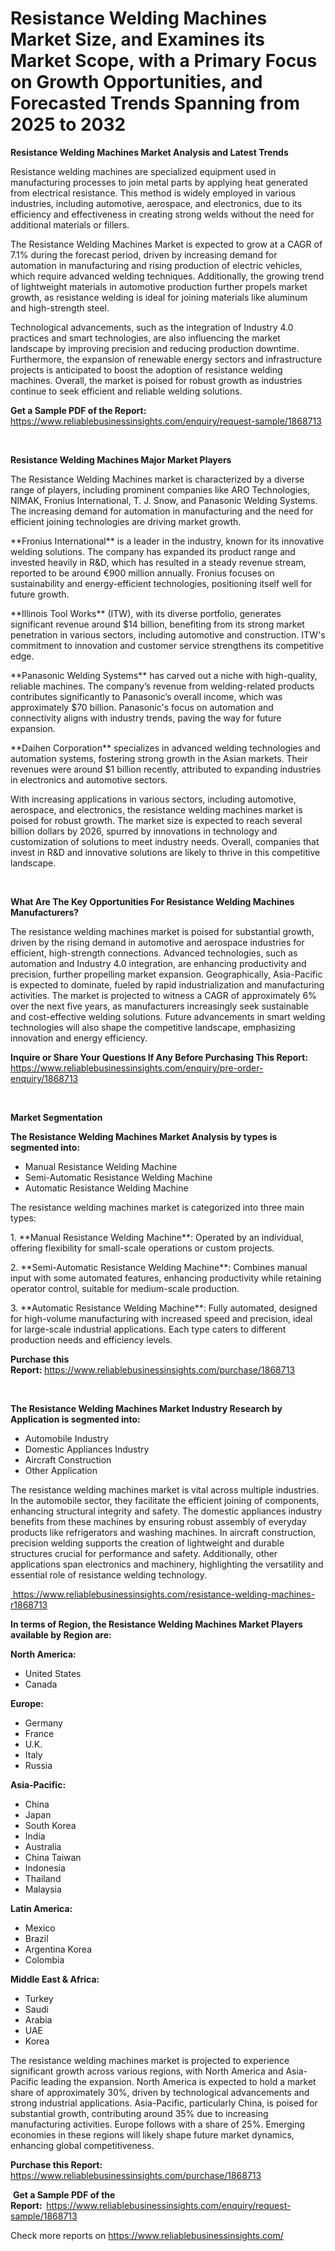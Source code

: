 <p><h1>Resistance Welding Machines Market Size, and Examines its Market Scope, with a Primary Focus on Growth Opportunities, and Forecasted Trends Spanning from 2025 to 2032</h1></p><p><strong>Resistance Welding Machines Market Analysis and Latest Trends</strong></p>
<p><p>Resistance welding machines are specialized equipment used in manufacturing processes to join metal parts by applying heat generated from electrical resistance. This method is widely employed in various industries, including automotive, aerospace, and electronics, due to its efficiency and effectiveness in creating strong welds without the need for additional materials or fillers.</p><p>The Resistance Welding Machines Market is expected to grow at a CAGR of 7.1% during the forecast period, driven by increasing demand for automation in manufacturing and rising production of electric vehicles, which require advanced welding techniques. Additionally, the growing trend of lightweight materials in automotive production further propels market growth, as resistance welding is ideal for joining materials like aluminum and high-strength steel. </p><p>Technological advancements, such as the integration of Industry 4.0 practices and smart technologies, are also influencing the market landscape by improving precision and reducing production downtime. Furthermore, the expansion of renewable energy sectors and infrastructure projects is anticipated to boost the adoption of resistance welding machines. Overall, the market is poised for robust growth as industries continue to seek efficient and reliable welding solutions.</p></p>
<p><strong>Get a Sample PDF of the Report:&nbsp;</strong> <a href="https://www.reliablebusinessinsights.com/enquiry/request-sample/1868713?utm_campaign=2239&utm_medium=2&utm_source=Github&utm_content=ia&utm_term=08042025&utm_id=resistance-welding-machines">https://www.reliablebusinessinsights.com/enquiry/request-sample/1868713</a></p>
<p>&nbsp;</p>
<p><strong>Resistance Welding Machines Major Market Players</strong></p>
<p><p>The Resistance Welding Machines market is characterized by a diverse range of players, including prominent companies like ARO Technologies, NIMAK, Fronius International, T. J. Snow, and Panasonic Welding Systems. The increasing demand for automation in manufacturing and the need for efficient joining technologies are driving market growth.</p><p>**Fronius International** is a leader in the industry, known for its innovative welding solutions. The company has expanded its product range and invested heavily in R&D, which has resulted in a steady revenue stream, reported to be around €900 million annually. Fronius focuses on sustainability and energy-efficient technologies, positioning itself well for future growth.</p><p>**Illinois Tool Works** (ITW), with its diverse portfolio, generates significant revenue around $14 billion, benefiting from its strong market penetration in various sectors, including automotive and construction. ITW's commitment to innovation and customer service strengthens its competitive edge.</p><p>**Panasonic Welding Systems** has carved out a niche with high-quality, reliable machines. The company’s revenue from welding-related products contributes significantly to Panasonic’s overall income, which was approximately $70 billion. Panasonic's focus on automation and connectivity aligns with industry trends, paving the way for future expansion.</p><p>**Daihen Corporation** specializes in advanced welding technologies and automation systems, fostering strong growth in the Asian markets. Their revenues were around $1 billion recently, attributed to expanding industries in electronics and automotive sectors.</p><p>With increasing applications in various sectors, including automotive, aerospace, and electronics, the resistance welding machines market is poised for robust growth. The market size is expected to reach several billion dollars by 2026, spurred by innovations in technology and customization of solutions to meet industry needs. Overall, companies that invest in R&D and innovative solutions are likely to thrive in this competitive landscape.</p></p>
<p>&nbsp;</p>
<p><strong>What Are The Key Opportunities For Resistance Welding Machines Manufacturers?</strong></p>
<p><p>The resistance welding machines market is poised for substantial growth, driven by the rising demand in automotive and aerospace industries for efficient, high-strength connections. Advanced technologies, such as automation and Industry 4.0 integration, are enhancing productivity and precision, further propelling market expansion. Geographically, Asia-Pacific is expected to dominate, fueled by rapid industrialization and manufacturing activities. The market is projected to witness a CAGR of approximately 6% over the next five years, as manufacturers increasingly seek sustainable and cost-effective welding solutions. Future advancements in smart welding technologies will also shape the competitive landscape, emphasizing innovation and energy efficiency.</p></p>
<p><strong>Inquire or Share Your Questions If Any Before Purchasing This Report:</strong> <a href="https://www.reliablebusinessinsights.com/enquiry/pre-order-enquiry/1868713?utm_campaign=2239&utm_medium=2&utm_source=Github&utm_content=ia&utm_term=08042025&utm_id=resistance-welding-machines">https://www.reliablebusinessinsights.com/enquiry/pre-order-enquiry/1868713</a></p>
<p>&nbsp;</p>
<p><strong>Market Segmentation</strong></p>
<p><strong>The Resistance Welding Machines Market Analysis by types is segmented into:</strong></p>
<p><ul><li>Manual Resistance Welding Machine</li><li>Semi-Automatic Resistance Welding Machine</li><li>Automatic Resistance Welding Machine</li></ul></p>
<p><p>The resistance welding machines market is categorized into three main types: </p><p>1. **Manual Resistance Welding Machine**: Operated by an individual, offering flexibility for small-scale operations or custom projects. </p><p>2. **Semi-Automatic Resistance Welding Machine**: Combines manual input with some automated features, enhancing productivity while retaining operator control, suitable for medium-scale production. </p><p>3. **Automatic Resistance Welding Machine**: Fully automated, designed for high-volume manufacturing with increased speed and precision, ideal for large-scale industrial applications. Each type caters to different production needs and efficiency levels.</p></p>
<p><strong>Purchase this Report:&nbsp;</strong><a href="https://www.reliablebusinessinsights.com/purchase/1868713?utm_campaign=2239&utm_medium=2&utm_source=Github&utm_content=ia&utm_term=08042025&utm_id=resistance-welding-machines">https://www.reliablebusinessinsights.com/purchase/1868713</a></p>
<p>&nbsp;</p>
<p><strong>The Resistance Welding Machines Market Industry Research by Application is segmented into:</strong></p>
<p><ul><li>Automobile Industry</li><li>Domestic Appliances Industry</li><li>Aircraft Construction</li><li>Other Application</li></ul></p>
<p><p>The resistance welding machines market is vital across multiple industries. In the automobile sector, they facilitate the efficient joining of components, enhancing structural integrity and safety. The domestic appliances industry benefits from these machines by ensuring robust assembly of everyday products like refrigerators and washing machines. In aircraft construction, precision welding supports the creation of lightweight and durable structures crucial for performance and safety. Additionally, other applications span electronics and machinery, highlighting the versatility and essential role of resistance welding technology.</p></p>
<p><a href="https://www.reliablebusinessinsights.com/resistance-welding-machines-r1868713?utm_campaign=2239&utm_medium=2&utm_source=Github&utm_content=ia&utm_term=08042025&utm_id=resistance-welding-machines">&nbsp;https://www.reliablebusinessinsights.com/resistance-welding-machines-r1868713</a></p>
<p><strong>In terms of Region, the Resistance Welding Machines Market Players available by Region are:</strong></p>
<p>
    <p> <strong> North America: </strong>
        <ul>
            <li>United States</li>
            <li>Canada</li>
        </ul>
        </p> 
    <p> <strong> Europe: </strong>
        <ul>
            <li>Germany</li>
            <li>France</li>
            <li>U.K.</li>
            <li>Italy</li>
            <li>Russia</li>
        </ul>
        </p> 
    <p> <strong> Asia-Pacific: </strong>
        <ul>
            <li>China</li>
            <li>Japan</li>
            <li>South Korea</li>
            <li>India</li>
            <li>Australia</li>
            <li>China Taiwan</li>
            <li>Indonesia</li>
            <li>Thailand</li>
            <li>Malaysia</li>
        </ul>
        </p> 
    <p> <strong> Latin America: </strong>
        <ul>
            <li>Mexico</li>
            <li>Brazil</li>
            <li>Argentina Korea</li>
            <li>Colombia</li>
        </ul>
        </p> 
    <p> <strong> Middle East & Africa: </strong>
        <ul>
            <li>Turkey</li>
            <li>Saudi</li>
            <li>Arabia</li>
            <li>UAE</li>
            <li>Korea</li>
        </ul>
    </p>
    </p>
<p><p>The resistance welding machines market is projected to experience significant growth across various regions, with North America and Asia-Pacific leading the expansion. North America is expected to hold a market share of approximately 30%, driven by technological advancements and strong industrial applications. Asia-Pacific, particularly China, is poised for substantial growth, contributing around 35% due to increasing manufacturing activities. Europe follows with a share of 25%. Emerging economies in these regions will likely shape future market dynamics, enhancing global competitiveness.</p></p>
<p><strong>Purchase this Report: </strong><a href="https://www.reliablebusinessinsights.com/purchase/1868713?utm_campaign=2239&utm_medium=2&utm_source=Github&utm_content=ia&utm_term=08042025&utm_id=resistance-welding-machines">https://www.reliablebusinessinsights.com/purchase/1868713</a></p>
<p>&nbsp;<strong>Get a Sample PDF of the Report:&nbsp;&nbsp;</strong><a href="https://www.reliablebusinessinsights.com/enquiry/request-sample/1868713?utm_campaign=2239&utm_medium=2&utm_source=Github&utm_content=ia&utm_term=08042025&utm_id=resistance-welding-machines">https://www.reliablebusinessinsights.com/enquiry/request-sample/1868713</a></p>
<p><strong></strong></p>
<p>Check more reports on <a href="https://www.reliablebusinessinsights.com/?utm_campaign=2239&utm_medium=2&utm_source=Github&utm_content=ia&utm_term=08042025&utm_id=resistance-welding-machines">https://www.reliablebusinessinsights.com/</a></p>